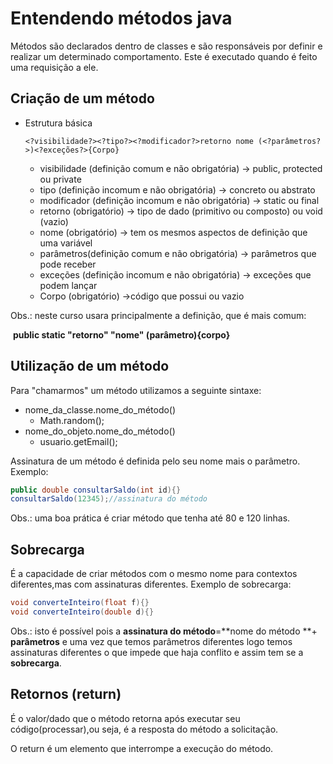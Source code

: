 # Entendendo métodos java

Métodos são declarados dentro de classes e são responsáveis por definir e realizar um determinado comportamento. Este é executado quando é feito uma requisição a ele.

## Criação de um método

- Estrutura básica

  ````
  <?visibilidade?><?tipo?><?modificador?>retorno nome (<?parâmetros?>)<?exceções?>{Corpo}
  ````

  - visibilidade (definição comum e não obrigatória) -> public, protected ou private
  - tipo (definição incomum e não obrigatória) -> concreto ou abstrato
  - modificador (definição incomum e não obrigatória) -> static ou final
  - retorno (obrigatório) -> tipo de dado (primitivo ou composto) ou void (vazio)
  - nome (obrigatório) -> tem os  mesmos aspectos de definição que uma variável
  - parâmetros(definição comum e não obrigatória) -> parâmetros que pode receber
  - exceções (definição incomum e não obrigatória) -> exceções que podem lançar
  - Corpo (obrigatório) ->código que possui ou vazio

Obs.: neste curso usara principalmente a definição, que é mais comum:

​	**public static "retorno" "nome" (parâmetro){corpo}**

## Utilização de um método

Para "chamarmos" um método utilizamos a seguinte sintaxe:

- nome_da_classe.nome_do_método()
  - Math.random();
- nome_do_objeto.nome_do_método()
  - usuario.getEmail();

Assinatura de um método é definida pelo seu nome mais o parâmetro. Exemplo:

````java
public double consultarSaldo(int id){}
consultarSaldo(12345);//assinatura do método
````

Obs.: uma boa prática é criar método que tenha até 80 e 120 linhas.

## Sobrecarga

É a capacidade de criar métodos com o mesmo nome para contextos diferentes,mas com assinaturas diferentes. Exemplo de sobrecarga:

````java
void converteInteiro(float f){}
void converteInteiro(double d){}
````

Obs.: isto é possível pois a  **assinatura do método**=**nome do método **+ **parâmetros** e uma vez que temos parâmetros diferentes logo temos assinaturas diferentes o que impede que haja conflito e assim tem se a **sobrecarga**.

## Retornos (return)

É o valor/dado que o método retorna após executar seu código(processar),ou seja, é a resposta do método a solicitação.

O return é um elemento que interrompe a execução do método.